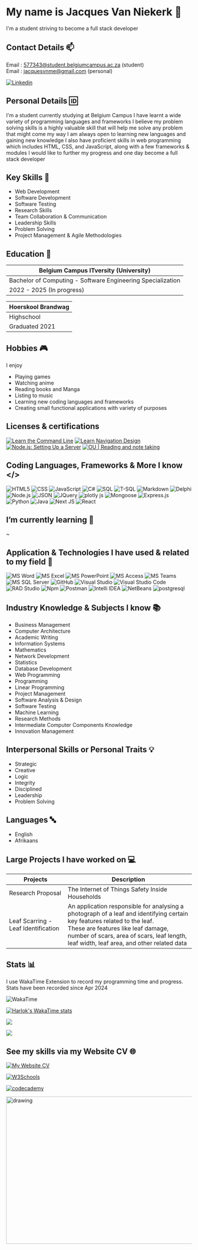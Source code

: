# My name is Jacques Van Niekerk 👋 

I'm a student striving to become a full stack developer

## Contact Details 📫

Email : 577343@student.belgiumcampus.ac.za (student) <br>
Email : jacquesvnme@gmail.com (personal)

[![Linkedin](https://img.shields.io/badge/Linkedin-Click%20here%20to%20view%20Linkedin%20Profile-green?labelColor=0A66C2&style=for-the-badge&logo=linkedin&logoColor=FFFFFF&link=https://www.linkedin.com/in/jacques-van-niekerk-231b872ba/)](https://www.linkedin.com/in/jacques-van-niekerk-231b872ba/)

## Personal Details 🆔

I'm a student currently studying at Belgium Campus 
I have learnt a wide variety of programming languages and frameworks 
I believe my problem solving skills is a highly valuable skill that 
will help me solve any problem that might come my way 
I am always open to learning new languages and gaining new knowledge
I also have proficient skills in web programming which includes 
HTML, CSS, and JavaScript, along with a few frameworks & modules
I would like to further my progress and one day become a full stack developer

## Key Skills 🔧

- Web Development
- Software Development
- Software Testing
- Research Skills
- Team Collaboration & Communication
- Leadership Skills
- Problem Solving
- Project Management & Agile Methodologies

## Education 📖

| Belgium Campus ITversity (University) |
| ----------- |
| Bachelor of Computing - Software Engineering Specialization |
| 2022 - 2025 (In progress) |

| Hoerskool Brandwag |
| ----------- |
| Highschool |
| Graduated 2021 |

## Hobbies 🎮

I enjoy

- Playing games
- Watching anime
- Reading books and Manga
- Listing to music
- Learning new coding languages and frameworks
- Creating small functional applications with variety of purposes

## Licenses & certifications

[![Learn the Command Line](https://img.shields.io/badge/Learn%20the%20Command%20Line-1F4056?style=for-the-badge&logo=codecademy&link=https://www.codecademy.com/profiles/Jacquesvnme/certificates/c87ba0541f8be78bc2f4ba1128233f6f)](https://www.codecademy.com/profiles/Jacquesvnme/certificates/c87ba0541f8be78bc2f4ba1128233f6f)
[![Learn Navigation Design](https://img.shields.io/badge/Learn%20Navigation%20Design-1F4056?style=for-the-badge&logo=codecademy&link=https://www.codecademy.com/profiles/Jacquesvnme/certificates/91cf4a1767724a02a20b1eba7eca74ea)](https://www.codecademy.com/profiles/Jacquesvnme/certificates/91cf4a1767724a02a20b1eba7eca74ea)
[![Node.js: Setting Up a Server](https://img.shields.io/badge/Node.js:%20Setting%20Up%20a%20Server-1F4056?style=for-the-badge&logo=codecademy&link=https://www.codecademy.com/profiles/Jacquesvnme/certificates/827011ad71164a86a41365e2262dcb5a)](https://www.codecademy.com/profiles/Jacquesvnme/certificates/827011ad71164a86a41365e2262dcb5a)
[![OU | Reading and note taking](https://img.shields.io/badge/OU%20%7C%20Reading%20and%20note%20taking-1C1E3E?style=for-the-badge&link=https://www.open.edu/openlearn/profiles/zs182747/achievements)](https://www.open.edu/openlearn/profiles/zs182747/achievements)

## Coding Languages, Frameworks & More I know </>

![HTML5](https://img.shields.io/badge/HTML5-E34F26?style=for-the-badge&logo=html5&logoColor=FFFFFF)
![CSS](https://img.shields.io/badge/CSS-1572B6?style=for-the-badge&logo=css3&logoColor=FFFFFF)
![JavaScript](https://img.shields.io/badge/JavaScript-F7DF1E?style=for-the-badge&logo=javascript&logoColor=FFFFFF)
![C#](https://img.shields.io/badge/c%23-%23512BD4.svg?style=for-the-badge&logo=csharp&logoColor=white)
![SQL](https://img.shields.io/badge/SQL-CC2927?style=for-the-badge&logo=microsoftsqlserver&logoColor=FFFFFF)
![T-SQL](https://img.shields.io/badge/T--SQL-CC2927?style=for-the-badge&logo=microsoftsqlserver&logoColor=FFFFFF)
![Markdown](https://img.shields.io/badge/Markdown-000000?style=for-the-badge&logo=markdown&logoColor=FFFFFF)
![Delphi](https://img.shields.io/badge/Delphi-E62431?style=for-the-badge&logo=delphi&logoColor=FFFFFF)
![Node.js](https://img.shields.io/badge/Node.js-5FA04E?style=for-the-badge&logo=nodedotjs&logoColor=FFFFFF)
![JSON](https://img.shields.io/badge/JSON-000000?style=for-the-badge&logo=json&logoColor=FFFFFF)
![JQuery](https://img.shields.io/badge/JQuery-0769AD?style=for-the-badge&logo=jquery&logoColor=FFFFFF)
![plotly js](https://img.shields.io/badge/plotly%20js-3F4F75?style=for-the-badge&logo=plotly)
![Mongoose](https://img.shields.io/badge/mongoose-880000?style=for-the-badge&logo=mongoose)
![Express.js](https://img.shields.io/badge/Express.js-000000?style=for-the-badge&logo=express&logoColor=FFFFFF)
![Python](https://img.shields.io/badge/Python-3776AB?style=for-the-badge&logo=python&logoColor=FFFFFF)
![Java](https://img.shields.io/badge/Java-EC2025?style=for-the-badge)
![Next JS](https://img.shields.io/badge/Next%20JS-000000?style=for-the-badge&logo=nextdotjs)
![React](https://img.shields.io/badge/React-00C2FF?style=for-the-badge&logo=react&logoColor=ffffff)

## I’m currently learning 🌱

~

## Application & Technologies I have used & related to my field 📱

![MS Word](https://img.shields.io/badge/MS%20Word-2B579A?style=for-the-badge&logo=microsoftword&logoColor=FFFFFF)
![MS Excel](https://img.shields.io/badge/MS%20Excel-217346?style=for-the-badge&logo=microsoftexcel&logoColor=FFFFFF)
![MS PowerPoint](https://img.shields.io/badge/MS%20PowerPoint-B7472A?style=for-the-badge&logo=microsoftpowerpoint&logoColor=FFFFFF)
![MS Access](https://img.shields.io/badge/MS%20Access-A4373A?style=for-the-badge&logo=microsoftaccess&logoColor=FFFFFF)
![MS Teams](https://img.shields.io/badge/MS%20Teams-6264A7?style=for-the-badge&logo=microsoftteams&logoColor=FFFFFF)
![MS SQL Server](https://img.shields.io/badge/MS%20SQL%20Server-CC2927?style=for-the-badge&logo=microsoftsqlserver&logoColor=FFFFFF)
![GitHub](https://img.shields.io/badge/GitHub-A020F0?style=for-the-badge&logo=github&logoColor=181717)
![Visual Studio](https://img.shields.io/badge/Visual%20Studio-5C2D91?style=for-the-badge&logo=visualstudio&logoColor=FFFFFF)
![Visual Studio Code](https://img.shields.io/badge/Visual%20Studio%20Code-007ACC?style=for-the-badge&logo=visualstudiocode&logoColor=FFFFFF)
![RAD Studio](https://img.shields.io/badge/RAD%20Studio-E62431?style=for-the-badge&logo=radstudio&logoColor=FFFFFF)
![Npm](https://img.shields.io/badge/Npm-CB3837?style=for-the-badge&logo=npm&logoColor=FFFFFF)
![Postman](https://img.shields.io/badge/Postman-FF6C37?style=for-the-badge&logo=postman&logoColor=FFFFFF)
![Intelli IDEA](https://img.shields.io/badge/Intelli%20IDEA-000000?style=for-the-badge&logo=intellijidea)
![NetBeans](https://img.shields.io/badge/NetBeans-1B6AC6?style=for-the-badge&logo=apachenetbeanside)
![postgresql](https://img.shields.io/badge/postgresql-4169E1?style=for-the-badge&logo=postgresql&logoColor=FFFFFF)

## Industry Knowledge & Subjects I know 📚
  
- Business Management
- Computer Architecture
- Academic Writing
- Information Systems
- Mathematics
- Network Development
- Statistics
- Database Development
- Web Programming
- Programming
- Linear Programming
- Project Management
- Software Analysis & Design
- Software Testing
- Machine Learning
- Research Methods
- Intermediate Computer Components Knowledge
- Innovation Management

## Interpersonal Skills or Personal Traits 💡

- Strategic
- Creative
- Logic
- Integrity
- Disciplined
- Leadership
- Problem Solving

## Languages 🔤

- English
- Afrikaans

## Large Projects I have worked on 💻

| Projects | Description |
| --- | --- |
| Research Proposal | The Internet of Things Safety Inside Households |
| Leaf Scarring - Leaf Identification | An application responsible for analysing a photograph of a leaf and identifying certain key features related to the leaf. <br> These are features like leaf damage, number of scars, area of scars, leaf length, leaf width, leaf area, and other related data |

## Stats 📊

I use WakaTime Extension to record my programming time and progress. Stats have been recorded since Apr 2024

![WakaTime](https://img.shields.io/badge/WakaTime-000000?style=for-the-badge&logo=wakatime&logoColor=FFFFFF)

[![Harlok's WakaTime stats](https://github-readme-stats.vercel.app/api/wakatime?username=Jacquesvnme)](https://github.com/anuraghazra/github-readme-stats) 

<a href="https://wakatime.com"><img src="https://wakatime.com/share/@Jacquesvnme/b93e0c52-cabd-44c1-b88d-e275325e895a.png" /></a>

<a href="https://wakatime.com"><img src="https://wakatime.com/share/@Jacquesvnme/db6ad2b5-16ad-42cc-a79b-8e86d5fb1c28.png" /></a>

## See my skills via my Website CV 🌐

[![My Website CV](https://img.shields.io/badge/My%20Website%20CV-Click%20Here%20To%20View%20Website%20CV-green?labelColor=E34F26&style=for-the-badge&logo=html5&logoColor=FFFFFF&link=https://jacquesvnme.github.io/webpage/)](https://jacquesvnme.github.io/webpage/)

[![W3Schools](https://img.shields.io/badge/W3Schools-Click%20here%20to%20view%20W3Schools%20Profile-green?labelColor=04AA6D&style=for-the-badge&logo=w3schools&logoColor=FFFFFF&link=https://www.w3profile.com/Jacquesvnme)](https://www.w3profile.com/Jacquesvnme)

[![codecademy](https://img.shields.io/badge/codecademy-Click%20here%20to%20view%20Codecademy%20Profile-green?labelColor=1F4056&style=for-the-badge&logo=codecademy&logoColor=FFFFFF&link=https://www.codecademy.com/profiles/Jacquesvnme)](https://www.codecademy.com/profiles/Jacquesvnme)

<img src="https://media.giphy.com/media/v1.Y2lkPTc5MGI3NjExOHplbHNlZ2Y2ZHBmemFqcXBpczk5NDByYzYwZjd6cjF3NXFiMXRmayZlcD12MV9pbnRlcm5hbF9naWZfYnlfaWQmY3Q9Zw/26tn33aiTi1jkl6H6/giphy.gif" alt="drawing" style="width:1050px;height:400px;"/>

<!---
Jacquesvnme/Jacquesvnme is a ✨ special ✨ repository because its `README.md` (this file) appears on your GitHub profile.
You can click the Preview link to take a look at your changes.
--->
